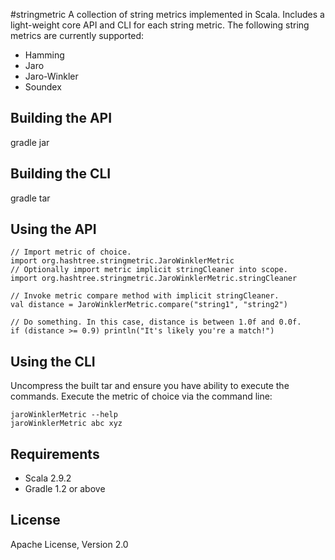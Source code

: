 #stringmetric
A collection of string metrics implemented in Scala. Includes a light-weight core API and CLI for each string metric. The following string metrics are currently supported:

* Hamming
* Jaro
* Jaro-Winkler
* Soundex

## Building the API
gradle jar

## Building the CLI
gradle tar

## Using the API
`// Import metric of choice.`  
`import org.hashtree.stringmetric.JaroWinklerMetric`  
`// Optionally import metric implicit stringCleaner into scope.`  
`import org.hashtree.stringmetric.JaroWinklerMetric.stringCleaner`

`// Invoke metric compare method with implicit stringCleaner.`  
`val distance = JaroWinklerMetric.compare("string1", "string2")`

`// Do something. In this case, distance is between 1.0f and 0.0f.`  
`if (distance >= 0.9) println("It's likely you're a match!")`

## Using the CLI
Uncompress the built tar and ensure you have ability to execute the commands. Execute the metric of choice via the command line:

`jaroWinklerMetric --help`  
`jaroWinklerMetric abc xyz`

## Requirements
* Scala 2.9.2
* Gradle 1.2 or above

## License
Apache License, Version 2.0